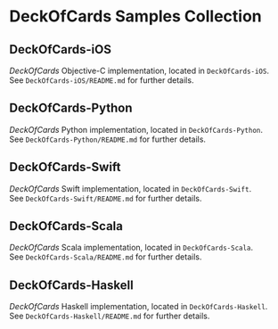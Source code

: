 # DeckOfCards Samples Collection

## DeckOfCards-iOS
*DeckOfCards* Objective-C implementation, located in ```DeckOfCards-iOS```.  
See ```DeckOfCards-iOS/README.md``` for further details.

## DeckOfCards-Python
*DeckOfCards* Python implementation, located in ```DeckOfCards-Python```.  
See ```DeckOfCards-Python/README.md``` for further details.

## DeckOfCards-Swift
*DeckOfCards* Swift implementation, located in ```DeckOfCards-Swift```.  
See ```DeckOfCards-Swift/README.md``` for further details.

## DeckOfCards-Scala
*DeckOfCards* Scala implementation, located in ```DeckOfCards-Scala```.  
See ```DeckOfCards-Scala/README.md``` for further details.

## DeckOfCards-Haskell
*DeckOfCards* Haskell implementation, located in ```DeckOfCards-Haskell```.  
See ```DeckOfCards-Haskell/README.md``` for further details.
